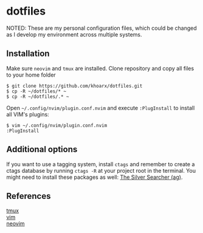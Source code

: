 # dotfiles
NOTED: These are my personal configuration files, which could be changed as I develop my environment across multiple systems.

## Installation
Make sure `neovim` and `tmux` are installed. Clone repository and copy all files to your home folder
```shell script
$ git clone https://github.com/khoarx/dotfiles.git
$ cp -R ~/dotfiles/* ~
$ cp -R ~/dotfiles/.* ~
```
Open `~/.config/nvim/plugin.conf.nvim` and execute `:PlugInstall` to install all VIM's plugins:
```shell script
$ vim ~/.config/nvim/plugin.conf.nvim
:PlugInstall
```

## Additional options
If you want to use a tagging system, install `ctags` and remember to create a ctags database by running `ctags -R` at your project root in the terminal.
You might need to install these packages as well: [The Silver Searcher (ag)](https://github.com/ggreer/the_silver_searcher).

## References
[tmux](https://github.com/tmux/tmux)\
[vim](https://www.vim.org/)\
[neovim](https://neovim.io/)
